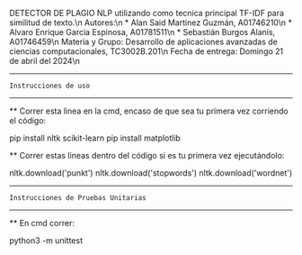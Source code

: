 DETECTOR DE PLAGIO NLP utilizando como tecnica principal TF-IDF para similitud de texto.\n
    Autores:\n
        * Alan Said Martinez Guzmán, A01746210\n
        * Alvaro Enrique Garcia Espinosa, A01781511\n
        * Sebastián Burgos Alanís, A01746459\n
    Materia y Grupo: Desarrollo de aplicaciones avanzadas de ciencias computacionales, TC3002B.201\n
    Fecha de entrega: Domingo 21 de abril del 2024\n

-----------------------------
    Instrucciones de uso
-----------------------------

** Correr esta linea en la cmd, encaso de que sea tu primera vez corriendo el código: 

pip install nltk scikit-learn
pip install matplotlib

** Correr estas lineas dentro del código si es tu primera vez ejecutándolo:

nltk.download('punkt')
nltk.download('stopwords')
nltk.download('wordnet')

-------------------------------------------
    Instrucciones de Pruebas Unitarias
-------------------------------------------
** En cmd correr: 

python3 -m unittest
